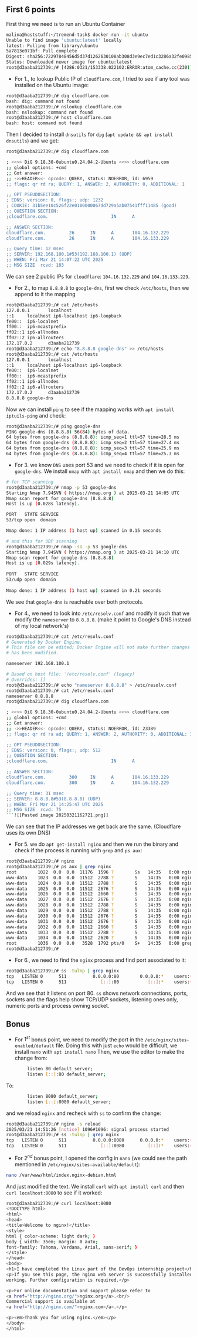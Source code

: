## First 6 points
First thing we need is to run an Ubuntu Container
```bash
malina@hoststuff:~/tremend-task$ docker run -it ubuntu
Unable to find image 'ubuntu:latest' locally
latest: Pulling from library/ubuntu
5a7813e071bf: Pull complete 
Digest: sha256:72297848456d5d37d1262630108ab308d3e9ec7ed1c3286a32fe09856619a782
Status: Downloaded newer image for ubuntu:latest
root@d3aaba212739:/# [4286:0321/153338.022102:ERROR:atom_cache.cc(230)] Add chromium/from-privileged to kAtomsToCache
```

- For $1.$, to lookup Public IP of `cloudflare.com`, I tried to see if any tool was installed on the Ubuntu image:
```bash
root@d3aaba212739:/# dig cloudflare.com
bash: dig: command not found
root@d3aaba212739:/# nslookup cloudflare.com
bash: nslookup: command not found
root@d3aaba212739:/# host cloudflare.com
bash: host: command not found
```

Then I decided to install `dnsutils` for `dig` (`apt update && apt install dnsutils`) and we get:
```bash
root@d3aaba212739:/# dig cloudflare.com

; <<>> DiG 9.18.30-0ubuntu0.24.04.2-Ubuntu <<>> cloudflare.com
;; global options: +cmd
;; Got answer:
;; ->>HEADER<<- opcode: QUERY, status: NOERROR, id: 6959
;; flags: qr rd ra; QUERY: 1, ANSWER: 2, AUTHORITY: 0, ADDITIONAL: 1

;; OPT PSEUDOSECTION:
; EDNS: version: 0, flags:; udp: 1232
; COOKIE: 31b5ee10c526f22e0100000067dd729a5ab07541fff11485 (good)
;; QUESTION SECTION:
;cloudflare.com.                        IN      A

;; ANSWER SECTION:
cloudflare.com.         26      IN      A       104.16.132.229
cloudflare.com.         26      IN      A       104.16.133.229

;; Query time: 12 msec
;; SERVER: 192.168.100.1#53(192.168.100.1) (UDP)
;; WHEN: Fri Mar 21 14:07:22 UTC 2025
;; MSG SIZE  rcvd: 103
```
We can see 2 public IPs for `cloudflare`: `104.16.132.229` and `104.16.133.229`.

- For $2.$, to map `8.8.8.8` to `google-dns`, first we check `/etc/hosts`, then we append to it the mapping
```bash
root@d3aaba212739:/# cat /etc/hosts 
127.0.0.1       localhost
::1     localhost ip6-localhost ip6-loopback
fe00::  ip6-localnet
ff00::  ip6-mcastprefix
ff02::1 ip6-allnodes
ff02::2 ip6-allrouters
172.17.0.2      d3aaba212739
root@d3aaba212739:/# echo "8.8.8.8 google-dns" >> /etc/hosts 
root@d3aaba212739:/# cat /etc/hosts 
127.0.0.1       localhost
::1     localhost ip6-localhost ip6-loopback
fe00::  ip6-localnet
ff00::  ip6-mcastprefix
ff02::1 ip6-allnodes
ff02::2 ip6-allrouters
172.17.0.2      d3aaba212739
8.8.8.8 google-dns
```
Now we can install `ping` to see if the mapping works with `apt install iptuils-ping` and check:
```bash
root@d3aaba212739:/# ping google-dns
PING google-dns (8.8.8.8) 56(84) bytes of data.
64 bytes from google-dns (8.8.8.8): icmp_seq=1 ttl=57 time=28.5 ms
64 bytes from google-dns (8.8.8.8): icmp_seq=2 ttl=57 time=27.4 ms
64 bytes from google-dns (8.8.8.8): icmp_seq=3 ttl=57 time=25.9 ms
64 bytes from google-dns (8.8.8.8): icmp_seq=4 ttl=57 time=25.3 ms
```

- For $3.$ we know `DNS` uses port 53 and we need to check if it is open for `google-dns`.
We install `nmap` with `apt install nmap` and then we do this:
```bash
# for TCP scanning
root@d3aaba212739:/# nmap -p 53 google-dns
Starting Nmap 7.94SVN ( https://nmap.org ) at 2025-03-21 14:05 UTC
Nmap scan report for google-dns (8.8.8.8)
Host is up (0.028s latency).

PORT   STATE SERVICE
53/tcp open  domain

Nmap done: 1 IP address (1 host up) scanned in 0.15 seconds

# and this for UDP scanning
root@d3aaba212739:/# nmap -sU -p 53 google-dns  
Starting Nmap 7.94SVN ( https://nmap.org ) at 2025-03-21 14:10 UTC  
Nmap scan report for google-dns (8.8.8.8)  
Host is up (0.029s latency).  
  
PORT   STATE SERVICE  
53/udp open  domain  
  
Nmap done: 1 IP address (1 host up) scanned in 0.21 seconds  
```
We see that `google-dns` is reachable over both protocols.

- For $4.$, we need to look into `/etc/resolv.conf` and modify it such that we modify the `nameserver` to `8.8.8.8`. (make it point to Google's DNS instead of my local network's)
```bash
root@d3aaba212739:/# cat /etc/resolv.conf 
# Generated by Docker Engine.
# This file can be edited; Docker Engine will not make further changes once it
# has been modified.

nameserver 192.168.100.1

# Based on host file: '/etc/resolv.conf' (legacy)
# Overrides: []
root@d3aaba212739:/# echo "nameserver 8.8.8.8" > /etc/resolv.conf 
root@d3aaba212739:/# cat /etc/resolv.conf 
nameserver 8.8.8.8
root@d3aaba212739:/# dig cloudflare.com

; <<>> DiG 9.18.30-0ubuntu0.24.04.2-Ubuntu <<>> cloudflare.com
;; global options: +cmd
;; Got answer:
;; ->>HEADER<<- opcode: QUERY, status: NOERROR, id: 23389
;; flags: qr rd ra ad; QUERY: 1, ANSWER: 2, AUTHORITY: 0, ADDITIONAL: 1

;; OPT PSEUDOSECTION:
; EDNS: version: 0, flags:; udp: 512
;; QUESTION SECTION:
;cloudflare.com.                        IN      A

;; ANSWER SECTION:
cloudflare.com.         300     IN      A       104.16.133.229
cloudflare.com.         300     IN      A       104.16.132.229

;; Query time: 31 msec
;; SERVER: 8.8.8.8#53(8.8.8.8) (UDP)
;; WHEN: Fri Mar 21 14:25:47 UTC 2025
;; MSG SIZE  rcvd: 75
```![[Pasted image 20250321162721.png]]
```
We can see that the IP addresses we get back are the same. (Cloudflare uses its own DNS)

- For $5.$ we do `apt get-install nginx` and then we run the binary and check if the process is running with `grep` and `ps aux`:
```bash
root@d3aaba212739:/# nginx
root@d3aaba212739:/# ps aux | grep nginx
root        1022  0.0  0.0  11176  1596 ?        Ss   14:35   0:00 nginx: master process nginx
www-data    1023  0.0  0.0  11512  2788 ?        S    14:35   0:00 nginx: worker process
www-data    1024  0.0  0.0  11512  2788 ?        S    14:35   0:00 nginx: worker process
www-data    1025  0.0  0.0  11512  2676 ?        S    14:35   0:00 nginx: worker process
www-data    1026  0.0  0.0  11512  2660 ?        S    14:35   0:00 nginx: worker process
www-data    1027  0.0  0.0  11512  2676 ?        S    14:35   0:00 nginx: worker process
www-data    1028  0.0  0.0  11512  2788 ?        S    14:35   0:00 nginx: worker process
www-data    1029  0.0  0.0  11512  2788 ?        S    14:35   0:00 nginx: worker process
www-data    1030  0.0  0.0  11512  2676 ?        S    14:35   0:00 nginx: worker process
www-data    1031  0.0  0.0  11512  2676 ?        S    14:35   0:00 nginx: worker process
www-data    1032  0.0  0.0  11512  2660 ?        S    14:35   0:00 nginx: worker process
www-data    1033  0.0  0.0  11512  2788 ?        S    14:35   0:00 nginx: worker process
www-data    1034  0.0  0.0  11512  2620 ?        S    14:35   0:00 nginx: worker process
root        1036  0.0  0.0   3528  1792 pts/0    S+   14:35   0:00 grep --color=auto nginx
root@d3aaba212739:/# 
```

- For $6.$, we need to find the `nginx` process and find port associated to it:
```bash
root@d3aaba212739:/# ss -tulnp | grep nginx
tcp   LISTEN 0      511          0.0.0.0:80        0.0.0.0:*    users:(("nginx",pid=1022,fd=5))
tcp   LISTEN 0      511             [::]:80           [::]:*    users:(("nginx",pid=1022,fd=6))
```
And we see that it listens on port 80. `ss` shows network connections, ports, sockets and the flags help show TCP/UDP sockets, listening ones only, numeric ports and process owning socket.

## Bonus
- For $1^{st}$ bonus point, we need to modify the port in the `/etc/nginx/sites-enabled/default` file. Doing this with just `echo` would be difficult, we install `nano` with `apt install nano`
Then, we use the editor to make the change from:
```bash
        listen 80 default_server;
        listen [::]:80 default_server;
```
To:
```bash
        listen 8080 default_server;
        listen [::]:8080 default_server;
```

and we reload `nginx` and recheck with `ss` to confirm the change:
```bash
root@d3aaba212739:/# nginx -s reload
2025/03/21 14:51:26 [notice] 1096#1096: signal process started
root@d3aaba212739:/# ss -tulnp | grep nginx
tcp   LISTEN 0      511          0.0.0.0:8080      0.0.0.0:*    users:(("nginx",pid=1022,fd=33))
tcp   LISTEN 0      511             [::]:8080         [::]:*    users:(("nginx",pid=1022,fd=34))
```

- For $2^{nd}$ bonus point, I opened the config in `nano` (we could see the path mentioned in `/etc/nginx/sites-available/default`):
```bash
nano /var/www/html/index.nginx-debian.html
```
And just modified the text. We install `curl` with `apt install curl` and then `curl localhost:8080` to see if it worked:
```bash
root@d3aaba212739:/# curl localhost:8080
<!DOCTYPE html>
<html>
<head>
<title>Welcome to nginx!</title>
<style>
html { color-scheme: light dark; }
body { width: 35em; margin: 0 auto;
font-family: Tahoma, Verdana, Arial, sans-serif; }
</style>
</head>
<body>
<h1>I have completed the Linux part of the DevOps internship project</h1>
<p>If you see this page, the nginx web server is successfully installed and
working. Further configuration is required.</p>

<p>For online documentation and support please refer to
<a href="http://nginx.org/">nginx.org</a>.<br/>
Commercial support is available at
<a href="http://nginx.com/">nginx.com</a>.</p>

<p><em>Thank you for using nginx.</em></p>
</body>
</html>
```
